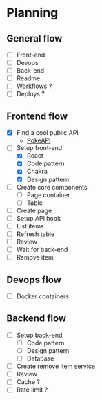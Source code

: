 # Planning

## General flow

- [ ] Front-end
- [ ] Devops
- [ ] Back-end
- [ ] Readme
- [ ] Workflows ?
- [ ] Deploys ?

## Frontend flow

- [x] Find a cool public API
  - [PokeAPI](https://pokeapi.co/docs/v2)
- [ ] Setup front-end
  - [x] React
  - [x] Code pattern
  - [x] Chakra
  - [x] Design pattern
- [ ] Create core components
  - [ ] Page container
  - [ ] Table
- [ ] Create page
- [ ] Setup API hook
- [ ] List items
- [ ] Refresh table
- [ ] Review
- [ ] Wait for back-end
- [ ] Remove item

## Devops flow

- [ ] Docker containers

## Backend flow

- [ ] Setup back-end
  - [ ] Code pattern
  - [ ] Design pattern
  - [ ] Database
- [ ] Create remove item service
- [ ] Review
- [ ] Cache ?
- [ ] Rate limit ?
